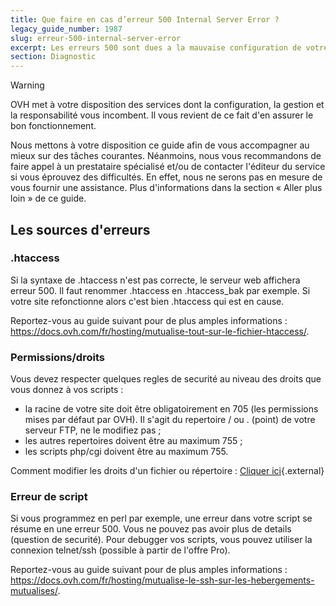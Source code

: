 ```yaml
---
title: Que faire en cas d’erreur 500 Internal Server Error ?
legacy_guide_number: 1987
slug: erreur-500-internal-server-error
excerpt: Les erreurs 500 sont dues a la mauvaise configuration de votre site. Les origines peuvent etre multiples.
section: Diagnostic
---
```


> [!warning]
>
> OVH met à votre disposition des services dont la configuration, la gestion et la responsabilité vous incombent. Il vous revient de ce fait d'en assurer le bon fonctionnement.
> 
> Nous mettons à votre disposition ce guide afin de vous accompagner au mieux sur des tâches courantes. Néanmoins, nous vous recommandons de faire appel à un prestataire spécialisé et/ou de contacter l'éditeur du service si vous éprouvez des difficultés. En effet, nous ne serons pas en mesure de vous fournir une assistance. Plus d'informations dans la section « Aller plus loin » de ce guide.
> 

## Les sources d'erreurs

### .htaccess

Si la syntaxe de .htaccess n'est pas correcte, le serveur web affichera erreur 500. Il faut renommer .htaccess en .htaccess_bak par exemple. Si votre site refonctionne alors c'est bien .htaccess qui est en cause.

Reportez-vous au guide suivant pour de plus amples informations : <https://docs.ovh.com/fr/hosting/mutualise-tout-sur-le-fichier-htaccess/>.


### Permissions/droits

Vous devez respecter quelques regles de securité au niveau des droits que vous donnez à vos scripts :

- la racine de votre site doit être obligatoirement en 705 (les permissions mises par défaut par OVH). Il s'agit du repertoire / ou . (point) de votre serveur FTP, ne le modifiez pas ;
- les autres repertoires doivent être au maximum 755 ;
- les scripts php/cgi doivent être au maximum 755.

Comment modifier les droits d'un fichier ou répertoire : [Cliquer ici](https://docs.ovh.com/fr/hosting/mutualise-guide-utilisation-filezilla/#droits-des-fichiers-dossiers){.external}


### Erreur de script

Si vous programmez en perl par exemple, une erreur dans votre script se résume en une erreur 500. Vous ne pouvez pas avoir plus de details (question de securité). Pour debugger vos scripts, vous pouvez utiliser la connexion telnet/ssh (possible à partir de l'offre Pro).

Reportez-vous au guide suivant pour de plus amples informations : <https://docs.ovh.com/fr/hosting/mutualise-le-ssh-sur-les-hebergements-mutualises/>.